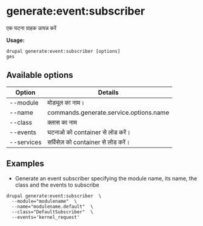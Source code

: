 # generate:event:subscriber
एक घटना ग्राहक उत्पन्न करें

**Usage:**
```
drupal generate:event:subscriber [options]
ges
```

## Available options
Option | Details
-------|-------------
--module | मोड्यूल का नाम।
--name | commands.generate.service.options.name
--class | क्लास का नाम
--events | घटनाओ को container से लोड करें।
--services | सर्विसेज़ को container से लोड करें।

## Examples
* Generate an event subscriber specifying the module name, its name, the class and the events to subscribe
```
drupal generate:event:subscriber  \
  --module="modulename"  \
  --name="modulename.default"  \
  --class="DefaultSubscriber"  \
  --events='kernel_request'
```
